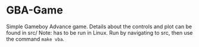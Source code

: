 # GBA-Game
Simple Gameboy Advance game.
Details about the controls and plot can be found in src/
Note: has to be run in Linux. Run by navigating to src, then use the command 
`make vba`.
